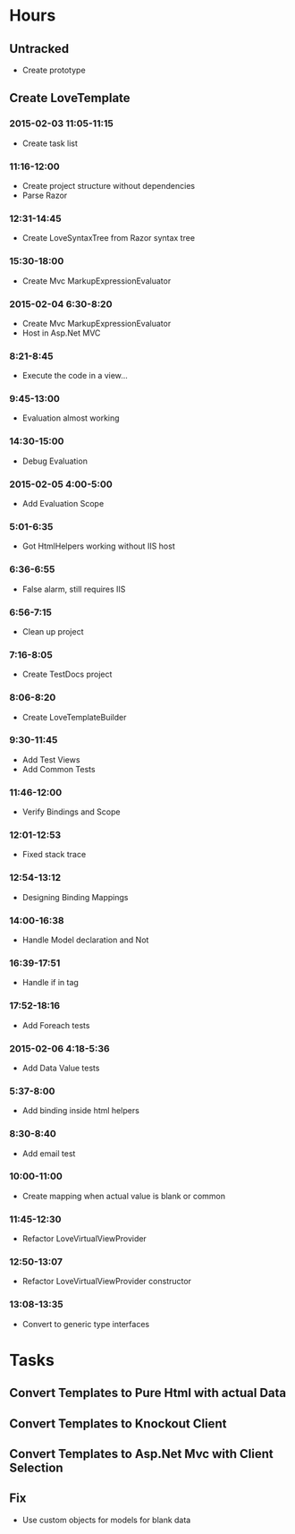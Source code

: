 

# Hours

## Untracked

- Create prototype

## Create LoveTemplate

### 2015-02-03 11:05-11:15

- Create task list

### 11:16-12:00

- Create project structure without dependencies
- Parse Razor

### 12:31-14:45

- Create LoveSyntaxTree from Razor syntax tree

### 15:30-18:00

- Create Mvc MarkupExpressionEvaluator

### 2015-02-04 6:30-8:20

- Create Mvc MarkupExpressionEvaluator
- Host in Asp.Net MVC

### 8:21-8:45

- Execute the code in a view...

### 9:45-13:00

- Evaluation almost working

### 14:30-15:00

- Debug Evaluation

### 2015-02-05 4:00-5:00

- Add Evaluation Scope

### 5:01-6:35

- Got HtmlHelpers working without IIS host

### 6:36-6:55

- False alarm, still requires IIS

### 6:56-7:15

- Clean up project

### 7:16-8:05

- Create TestDocs project

### 8:06-8:20

- Create LoveTemplateBuilder

### 9:30-11:45

- Add Test Views
- Add Common Tests

### 11:46-12:00

- Verify Bindings and Scope

### 12:01-12:53

- Fixed stack trace

### 12:54-13:12

- Designing Binding Mappings

### 14:00-16:38

- Handle Model declaration and Not

### 16:39-17:51

- Handle if in tag

### 17:52-18:16

- Add Foreach tests

### 2015-02-06 4:18-5:36

- Add Data Value tests

### 5:37-8:00

- Add binding inside html helpers

### 8:30-8:40

- Add email test

### 10:00-11:00

- Create mapping when actual value is blank or common

### 11:45-12:30

- Refactor LoveVirtualViewProvider

### 12:50-13:07

- Refactor LoveVirtualViewProvider constructor

### 13:08-13:35

- Convert to generic type interfaces

# Tasks


## Convert Templates to Pure Html with actual Data

## Convert Templates to Knockout Client

## Convert Templates to Asp.Net Mvc with Client Selection


## Fix

- Use custom objects for models for blank data